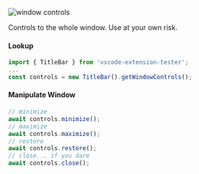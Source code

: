 ![window controls](https://user-images.githubusercontent.com/4181232/56654449-622dc000-6690-11e9-9222-f8dc0dbd59dc.png)

Controls to the whole window. Use at your own risk.

#### Lookup

```typescript
import { TitleBar } from 'vscode-extension-tester';
...
const controls = new TitleBar().getWindowControls();
```

#### Manipulate Window

```typescript
// minimize
await controls.minimize();
// maximize
await controls.maximize();
// restore
await controls.restore();
// close... if you dare
await controls.close();
```
